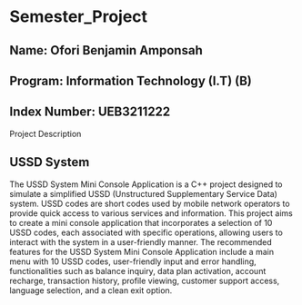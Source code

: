 # Semester_Project
## Name: Ofori Benjamin Amponsah
## Program: Information Technology (I.T) (B)
## Index Number: UEB3211222

Project Description
##  USSD System
The USSD System Mini Console Application is a C++ project designed to simulate
a simplified USSD (Unstructured Supplementary Service Data) system. USSD
codes are short codes used by mobile network operators to provide quick access
to various services and information. This project aims to create a mini console
application that incorporates a selection of 10 USSD codes, each associated with
specific operations, allowing users to interact with the system in a user-friendly
manner. The recommended features for the USSD System Mini Console
Application include a main menu with 10 USSD codes, user-friendly input and
error handling, functionalities such as balance inquiry, data plan activation,
account recharge, transaction history, profile viewing, customer support access,
language selection, and a clean exit option.

